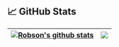 ## &#x1f4c8; GitHub Stats

| <a href="https://github.com/robsondepaula/github-readme-stats"><img align="center" src="https://github-readme-stats.vercel.app/api?username=robsondepaula&show_icons=true&count_private=true" alt="Robson's github stats" /></a> | <a href="https://github.com/robsondepaula/github-readme-stats"><img align="center" src="https://github-readme-stats.vercel.app/api/top-langs/?username=robsondepaula&layout=compact&hide=html,typescript" /></a> |
| ------------- | ------------- |
